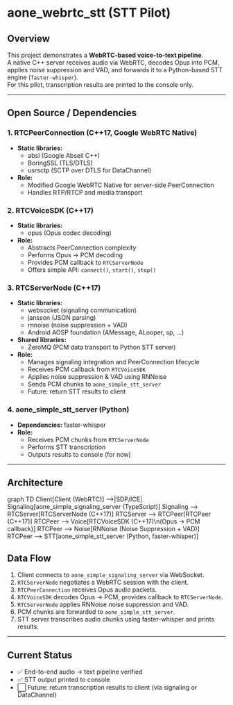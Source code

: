 # aone_webrtc_stt (STT Pilot)

## Overview
This project demonstrates a **WebRTC-based voice-to-text pipeline**.  
A native C++ server receives audio via WebRTC, decodes Opus into PCM, applies noise suppression and VAD, and forwards it to a Python-based STT engine (`faster-whisper`).  
For this pilot, transcription results are printed to the console only.

---

## Open Source / Dependencies

### 1. RTCPeerConnection (C++17, Google WebRTC Native)
- **Static libraries:**  
  - absl (Google Abseil C++)  
  - BoringSSL (TLS/DTLS)  
  - usrsctp (SCTP over DTLS for DataChannel)  
- **Role:**  
  - Modified Google WebRTC Native for server-side PeerConnection  
  - Handles RTP/RTCP and media transport

### 2. RTCVoiceSDK (C++17)
- **Static libraries:**  
  - opus (Opus codec decoding)  
- **Role:**  
  - Abstracts PeerConnection complexity  
  - Performs Opus → PCM decoding  
  - Provides PCM callback to `RTCServerNode`  
  - Offers simple API: `connect()`, `start()`, `stop()`

### 3. RTCServerNode (C++17)
- **Static libraries:**  
  - websocket (signaling communication)  
  - jansson (JSON parsing)  
  - rnnoise (noise suppression + VAD)  
  - Android AOSP foundation (AMessage, ALooper, sp, ...)  
- **Shared libraries:**  
  - ZeroMQ (PCM data transport to Python STT server)  
- **Role:**  
  - Manages signaling integration and PeerConnection lifecycle  
  - Receives PCM callback from `RTCVoiceSDK`  
  - Applies noise suppression & VAD using RNNoise  
  - Sends PCM chunks to `aone_simple_stt_server`  
  - Future: return STT results to client

### 4. aone_simple_stt_server (Python)
- **Dependencies:** faster-whisper  
- **Role:**  
  - Receives PCM chunks from `RTCServerNode`  
  - Performs STT transcription  
  - Outputs results to console (for now)

---

## Architecture

graph TD
    Client[Client (WebRTC)] -->|SDP/ICE| Signaling[aone_simple_signaling_server (TypeScript)]
    Signaling --> RTCServer[RTCServerNode (C++17)]
    RTCServer --> RTCPeer[RTCPeer (C++17)]
    RTCPeer --> Voice[RTCVoiceSDK (C++17)\n(Opus → PCM callback)]
    RTCPeer --> Noise[RNNoise (Noise Suppression + VAD)]
    RTCPeer --> STT[aone_simple_stt_server (Python, faster-whisper)]




## Data Flow
1. Client connects to `aone_simple_signaling_server` via WebSocket.  
2. `RTCServerNode` negotiates a WebRTC session with the client.  
3. `RTCPeerConnection` receives Opus audio packets.  
4. `RTCVoiceSDK` decodes Opus → PCM, provides callback to `RTCServerNode`.  
5. `RTCServerNode` applies RNNoise noise suppression and VAD.  
6. PCM chunks are forwarded to `aone_simple_stt_server`.  
7. STT server transcribes audio chunks using faster-whisper and prints results.

---

## Current Status
- ✅ End-to-end audio → text pipeline verified  
- ✅ STT output printed to console  
- ⬜ Future: return transcription results to client (via signaling or DataChannel)

